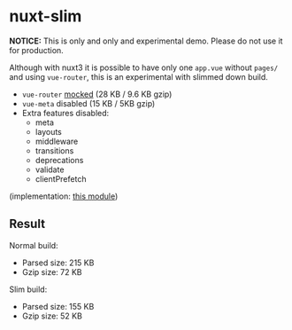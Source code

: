 # nuxt-slim

**NOTICE:** This is only and only and experimental demo. Please do not use it for production.

Although with nuxt3 it is possible to have only one `app.vue` without `pages/` and using `vue-router`,
this is an experimental with slimmed down build.

- `vue-router` [mocked](./nuxt-slim/vue-router.mock.js) (28 KB / 9.6 KB gzip)
- `vue-meta` disabled (15 KB / 5KB gzip)
- Extra features disabled:
  - meta
  - layouts
  - middleware
  - transitions
  - deprecations
  - validate
  - clientPrefetch

(implementation: [this module](./nuxt-slim/index.js))

## Result

Normal build:
 - Parsed size: 215 KB
 - Gzip size: 72 KB

Slim build:
 - Parsed size: 155 KB
 - Gzip size: 52 KB

